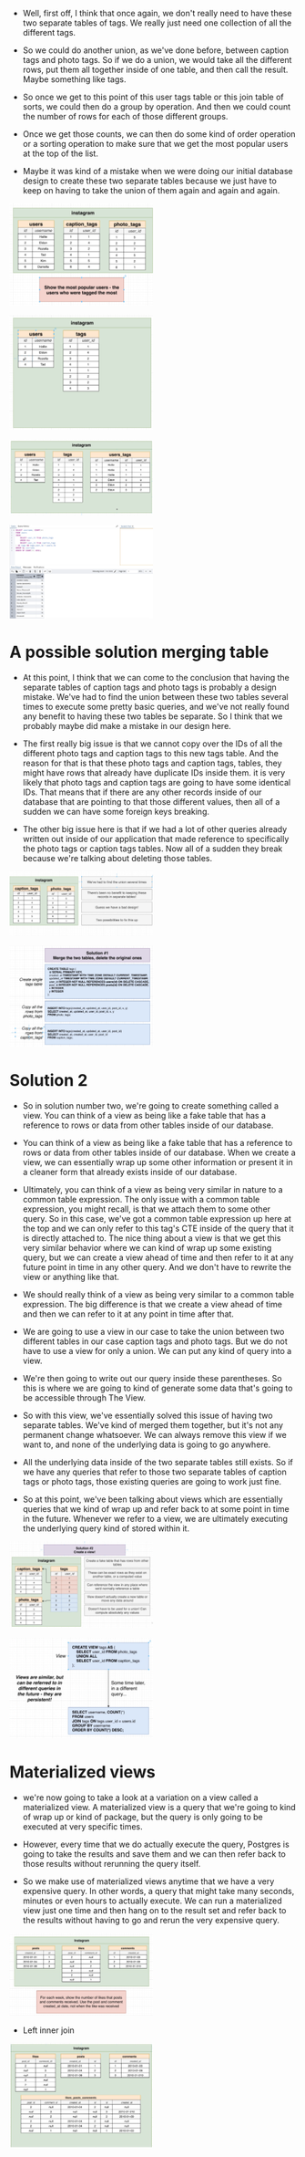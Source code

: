 
- Well, first off, I think that once again, we don't really need to have these two separate tables of tags. We really just need one collection of all the different tags.

- So we could do another union, as we've done before, between caption tags and photo tags. So if we do a union, we would take all the different rows, put them all together inside of one table, and then call the result. Maybe something like tags.

- So once we get to this point of this user tags table or this join table of sorts, we could then do a group by operation. And then we could count the number of rows for each of those different groups.

- Once we get those counts, we can then do some kind of order operation or a sorting operation to make sure that we get the most popular users at the top of the list.

- Maybe it was kind of a mistake when we were doing our initial database design to create these two separate tables because we just have to keep on having to take the union of them again and again and again.

[<img src="./pictures/most_popular_users.png" width="50%"/>](./pictures/most_popular_users.png)

[<img src="./pictures/most_popular_users_01.png" width="50%"/>](./pictures/most_popular_users_01.png)

[<img src="./pictures/most_popular_users_02.png" width="50%"/>](./pictures/most_popular_users_02.png)

[<img src="./pictures/most_popular_users_03.png" width="50%"/>](./pictures/most_popular_users_03.png)

# A possible solution merging table

- At this point, I think that we can come to the conclusion that having the separate tables of caption tags and photo tags is probably a design mistake. We've had to find the union between these two tables several times to execute some pretty basic queries, and we've not really found any benefit to having these two tables be separate. So I think that we probably maybe did make a mistake in our design here.

- The first really big issue is that we cannot copy over the IDs of all the different photo tags and caption tags to this new tags table. And the reason for that is that these photo tags and caption tags, tables, they might have rows that already have duplicate IDs inside them. it is very likely that photo tags and caption tags are going to have some identical IDs. That means that if there are any other records inside of our database that are pointing to that those different values, then all of a sudden we can have some foreign keys breaking.

- The other big issue here is that if we had a lot of other queries already written out inside of our application that made reference to specifically the photo tags or caption tags tables. Now all of a sudden they break because we're talking about deleting those tables.

[<img src="./pictures/merging_table_01.png" width="50%"/>](./pictures/merging_table_01.png)

[<img src="./pictures/merging_table_02.png" width="50%"/>](./pictures/merging_table_02.png)

# Solution 2

- So in solution number two, we're going to create something called a view. You can think of a view as being like a fake table that has a reference to rows or data from other tables inside of our database.

- You can think of a view as being like a fake table that has a reference to rows or data from other tables inside of our database. When we create a view, we can essentially wrap up some other information or present it in a cleaner form that already exists inside of our database.

- Ultimately, you can think of a view as being very similar in nature to a common table expression. The only issue with a common table expression, you might recall, is that we attach them to some other query. So in this case, we've got a common table expression up here at the top and we can only refer to this tag's CTE inside of the query that it is directly attached to. The nice thing about a view is that we get this very similar behavior where we can kind of wrap up some existing query, but we can create a view ahead of time and then refer to it at any future point in time in any other query. And we don't have to rewrite the view or anything like that.

- We should really think of a view as being very similar to a common table expression. The big difference is that we create a view ahead of time and then we can refer to it at any point in time after that.

- We are going to use a view in our case to take the union between two different tables in our case caption tags and photo tags. But we do not have to use a view for only a union. We can put any kind of query into a view.

- We're then going to write out our query inside these parentheses. So this is where we are going to kind of generate some data that's going to be accessible through The View.

- So with this view, we've essentially solved this issue of having two separate tables. We've kind of merged them together, but it's not any permanent change whatsoever. We can always remove this view if we want to, and none of the underlying data is going to go anywhere.

- All the underlying data inside of the two separate tables still exists. So if we have any queries that refer to those two separate tables of caption tags or photo tags, those existing queries are going to work just fine.

- So at this point, we've been talking about views which are essentially queries that we kind of wrap up and refer back to at some point in time in the future. Whenever we refer to a view, we are ultimately executing the underlying query kind of stored within it.

[<img src="./pictures/view_01.png" width="50%"/>](./pictures/view_01.png)

[<img src="./pictures/view_02.png" width="50%"/>](./pictures/view_02.png)

# Materialized views

- we're now going to take a look at a variation on a view called a materialized view. A materialized view is a query that we're going to kind of wrap up or kind of package, but the query is only going to be executed at very specific times.

- However, every time that we do actually execute the query, Postgres is going to take the results and save them and we can then refer back to those results without rerunning the query itself.

- So we make use of materialized views anytime that we have a very expensive query. In other words, a query that might take many seconds, minutes or even hours to actually execute. We can run a materialized view just one time and then hang on to the result set and refer back to the results without having to go and rerun the very expensive query.

[<img src="./pictures/materialized_views_01.png" width="50%"/>](./pictures/materialized_views_01.png)

- Left inner join

[<img src="./pictures/left_inner_join.png" width="50%"/>](./pictures/left_inner_join.png)

